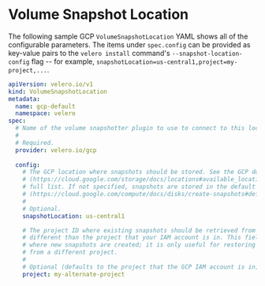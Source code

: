 # Volume Snapshot Location

The following sample GCP `VolumeSnapshotLocation` YAML shows all of the configurable parameters. The items under `spec.config` can be provided as key-value pairs to the `velero install` command's `--snapshot-location-config` flag -- for example, `snapshotLocation=us-central1,project=my-project,...`.

```yaml
apiVersion: velero.io/v1
kind: VolumeSnapshotLocation
metadata:
  name: gcp-default
  namespace: velero
spec:
  # Name of the volume snapshotter plugin to use to connect to this location.
  #
  # Required.
  provider: velero.io/gcp
  
  config:
    # The GCP location where snapshots should be stored. See the GCP documentation
    # (https://cloud.google.com/storage/docs/locations#available_locations) for the
    # full list. If not specified, snapshots are stored in the default location
    # (https://cloud.google.com/compute/docs/disks/create-snapshots#default_location).
    #
    # Optional.
    snapshotLocation: us-central1

    # The project ID where existing snapshots should be retrieved from during restores, if 
    # different than the project that your IAM account is in. This field has no effect on 
    # where new snapshots are created; it is only useful for restoring existing snapshots 
    # from a different project.
    # 
    # Optional (defaults to the project that the GCP IAM account is in).
    project: my-alternate-project
```
